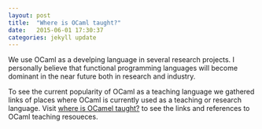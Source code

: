 ```yaml
---
layout: post
title:  "Where is OCaml taught?"
date:   2015-06-01 17:30:37
categories: jekyll update
---
```

We use OCaml as a develping language in several research projects. I personally believe
that functional programming languages will become dominant in the near future both
in research and industry.

To see the current popularity of OCaml as a teaching language we gathered 
links of places where OCaml is currently used as a teaching or research
language. Visit [where is OCamel taught?](https://github.com/ocaml/ocaml.org/wiki/OCAML-Teaching-Resources) 
to see the links and references to OCaml teaching resoueces. 


 
<!-- You’ll find this post in your `_posts` directory. Go ahead and edit it and re-build the site to see your changes. You can rebuild the site in many different ways, but the most common way is to run `jekyll serve --watch`, which launches a web server and auto-regenerates your site when a file is updated.

To add new posts, simply add a file in the `_posts` directory that follows the convention `YYYY-MM-DD-name-of-post.ext` and includes the necessary front matter. Take a look at the source for this post to get an idea about how it works.

Jekyll also offers powerful support for code snippets:

{% highlight ruby %}
def print_hi(name)
  puts "Hi, #{name}"
end
print_hi('Tom')
#=> prints 'Hi, Tom' to STDOUT.
{% endhighlight %}

Check out the [Jekyll docs][jekyll] for more info on how to get the most out of Jekyll. File all bugs/feature requests at [Jekyll’s GitHub repo][jekyll-gh]. If you have questions, you can ask them on [Jekyll’s dedicated Help repository][jekyll-help].

 -->
[jekyll]:      http://jekyllrb.com
[jekyll-gh]:   https://github.com/jekyll/jekyll
[jekyll-help]: https://github.com/jekyll/jekyll-help
